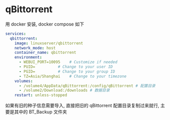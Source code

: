 # qBittorrent

用 docker 安装, docker compose 如下

```yaml
services:
  qbittorrent:
    image: linuxserver/qbittorrent
    network_mode: host
    container_name: qbittorrent
    environment:
      - WEBUI_PORT=10095    # Customize if needed
      - PUID=          # Change to your user ID
      - PGID=          # Change to your group ID
      - TZ=Asia/Shanghai    # Change to your timezone
    volumes:
      - /volume4/AppData/qBittorrent:/config/qBittorrent # 配置目录
      - /volume2/Download:/downloads # 数据目录
    restart: unless-stopped
```

如果有旧的种子信息需要导入, 直接把旧的 qBittorrent 配置目录复制过来就行, 主要是其中的 BT_Backup 文件夹